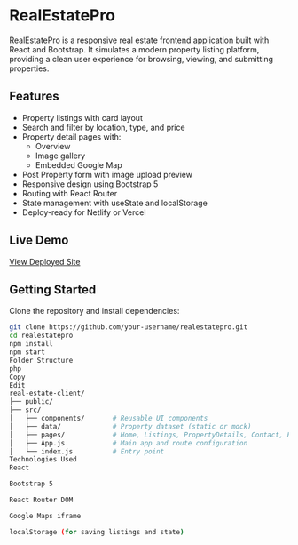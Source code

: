 # RealEstatePro

RealEstatePro is a responsive real estate frontend application built with React and Bootstrap. It simulates a modern property listing platform, providing a clean user experience for browsing, viewing, and submitting properties.

## Features

- Property listings with card layout
- Search and filter by location, type, and price
- Property detail pages with:
  - Overview
  - Image gallery
  - Embedded Google Map
- Post Property form with image upload preview
- Responsive design using Bootstrap 5
- Routing with React Router
- State management with useState and localStorage
- Deploy-ready for Netlify or Vercel

## Live Demo

[View Deployed Site](https://your-deployment-link.netlify.app)

## Getting Started

Clone the repository and install dependencies:

```bash
git clone https://github.com/your-username/realestatepro.git
cd realestatepro
npm install
npm start
Folder Structure
php
Copy
Edit
real-estate-client/
├── public/
├── src/
│   ├── components/       # Reusable UI components
│   ├── data/             # Property dataset (static or mock)
│   ├── pages/            # Home, Listings, PropertyDetails, Contact, PostProperty
│   ├── App.js            # Main app and route configuration
│   └── index.js          # Entry point
Technologies Used
React

Bootstrap 5

React Router DOM

Google Maps iframe

localStorage (for saving listings and state)
